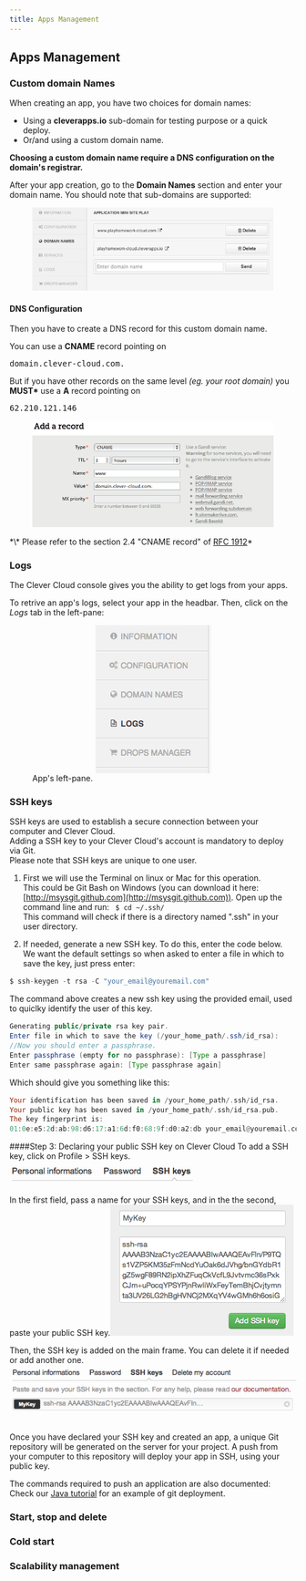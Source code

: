 ```yaml
---
title: Apps Management
---
```


## Apps Management

### Custom domain Names
When creating an app, you have two choices for domain names:

* Using a **cleverapps.io** sub-domain for testing purpose or a quick deploy.
* Or/and using a custom domain name.

**Choosing a custom domain name require a DNS configuration on the domain's registrar.**

After your app creation, go to the **Domain Names** section and enter your domain name. You should note that sub-domains are supported: 
<figure class="cc-content-imglarge"><img  src="/assets/images/domain1.png"></figure>

#### DNS Configuration

Then you have to create a DNS record for this custom domain name.

You can use a **CNAME** record pointing on <pre>domain.clever-cloud.com.</pre>

But if you have other records on the same level *(eg. your root domain)* you **MUST\*** use a **A** record pointing on <pre>62.210.121.146</pre>
<figure class="cc-content-imglarge">
  <img  src="/assets/images/domain2.png">
</figure>
*\* Please refer to the section 2.4 "CNAME record" of <a href="http://tools.ietf.org/html/rfc1912">RFC 1912</a>*


### Logs

The Clever Cloud console gives you the ability to get logs from your apps.

To retrive an app's logs, select your app in the headbar.
Then, click on the *Logs* tab in the left-pane:

<figure class="cc-content-img">
  <img style=" margin: auto; display: block" src="/assets/images/logs.png"/>
  <figcaption>
    App's left-pane.
  </figcaption>
</figure>

### SSH keys

SSH keys are used to establish a secure connection between your computer and Clever Cloud.  
Adding a SSH key to your Clever Cloud's account is mandatory to deploy via Git.  
Please note that SSH keys are unique to one user.

1. First we will use the Terminal on linux or Mac for this operation.  
This could be Git Bash on Windows (you can download it here: [http://msysgit.github.com](http://msysgit.github.com)).
Open up the command line and run:
``` $ cd ~/.ssh/```  
This command will check if there is a directory named ".ssh" in your user directory.

2. If needed, generate a new SSH key. To do this, enter the code below. We want the default settings so when asked to enter a file in which to save the key, just press enter:

```java
$ ssh-keygen -t rsa -C "your_email@youremail.com"
```
The command above creates a new ssh key using the provided email, used to quiclky identify the user of this key.

```java
Generating public/private rsa key pair.
Enter file in which to save the key (/your_home_path/.ssh/id_rsa):
//Now you should enter a passphrase.
Enter passphrase (empty for no passphrase): [Type a passphrase]
Enter same passphrase again: [Type passphrase again]
```

Which should give you something like this:

```haskell
Your identification has been saved in /your_home_path/.ssh/id_rsa.
Your public key has been saved in /your_home_path/.ssh/id_rsa.pub.
The key fingerprint is:
01:0e:e5:2d:ab:98:d6:17:a1:6d:f0:68:9f:d0:a2:db your_email@youremail.com
```

####Step 3: Declaring your public SSH key on Clever Cloud
To add a SSH key, click on Profile > SSH keys.<img  src="/img/ssh0.png">  

In the first field, pass a name for your SSH keys, and in the the second, paste your public SSH key.<img  src="/img/ssh1.png">  

Then, the SSH key is added on the main frame. You can delete it if needed or add another one.<img  src="/img/ssh2.png">  

Once you have declared your SSH key and created an app, a unique Git repository will be generated on the server for your project. 
A push from your computer to this repository will deploy your app in SSH, using your public key.

The commands required to push an application are also documented:  
Check our [Java tutorial](/java/git-deploy.html) for an example of git deployment.

### Start, stop and delete
### Cold start
### Scalability management